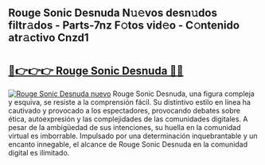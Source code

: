 ## Rouge Sonic Desnuda N𝚞𝚎vos desn𝚞dos filtr𝚊dos - Parts-7nz F𝚘tos vid𝚎o - C𝚘ntenido atr𝚊ctivo Cnzd1

# <h2><a href="http://mb19o05.tromn.icu/?c=Rouge+Sonic+Desnuda">🔗👉👉👉 Rouge Sonic Desnuda 🔗🔗</a></h2>

[![Rouge Sonic Desnuda nuevo](https://i.imgur.com/pEAQMta.gif)](http://mb19o05.tromn.icu/?c=Rouge+Sonic+Desnuda)
Rouge Sonic Desnuda, una figura compleja y esquiva, se resiste a la comprensión fácil. Su distintivo estilo en línea ha cautivado y provocado a los espectadores, provocando debates sobre ética, autoexpresión y las complejidades de las comunidades digitales. A pesar de la ambigüedad de sus intenciones, su huella en la comunidad virtual es imborrable. Impulsado por una determinación inquebrantable y un encanto innegable, el alcance de Rouge Sonic Desnuda en la comunidad digital es ilimitado.
